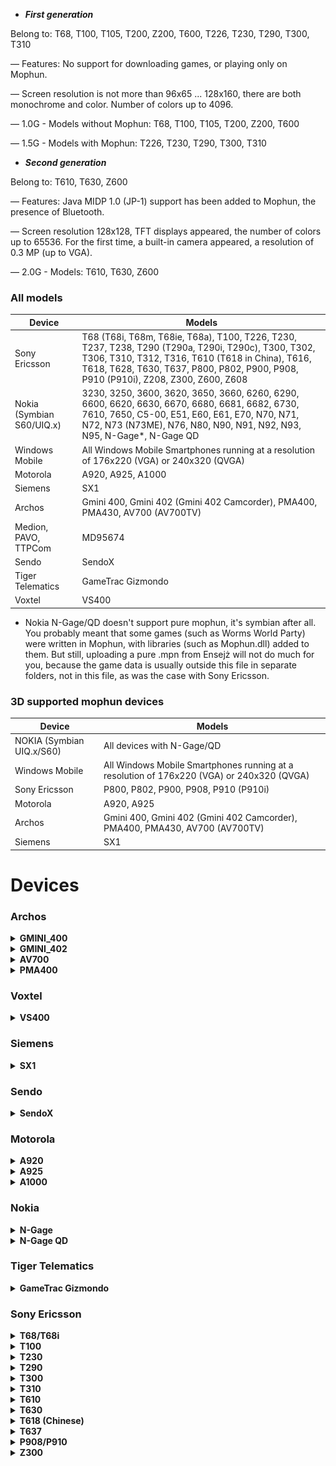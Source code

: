 * <i><b>First generation</i></b>

Belong to: T68, T100, T105, T200, Z200, T600, T226, T230, T290, T300, T310

— Features: No support for downloading games, or playing only on Mophun.

— Screen resolution is not more than 96x65 ... 128x160, there are both monochrome and color. Number of colors up to 4096.

— 1.0G - Models without Mophun: T68, T100, T105, T200, Z200, T600

— 1.5G - Models with Mophun: T226, T230, T290, T300, T310

* <i><b>Second generation</i></b>

Belong to: T610, T630, Z600

— Features: Java MIDP 1.0 (JP-1) support has been added to Mophun, the presence of Bluetooth.

— Screen resolution 128x128, TFT displays appeared, the number of colors up to 65536. For the first time, a built-in camera appeared, a resolution of 0.3 MP (up to VGA).

— 2.0G - Models: T610, T630, Z600

### All models

| Device | Models |
| ------ | ------ |
| Sony Ericsson | T68 (T68i, T68m, T68ie, T68a), T100, T226, T230, T237, T238, T290 (T290a, T290i, T290c), T300, T302, T306, T310, T312, T316, T610 (T618 in China), T616, T618, T628, T630, T637, P800, P802, P900, P908, P910 (P910i), Z208, Z300, Z600, Z608 |
| Nokia (Symbian S60/UIQ.x) | 3230, 3250, 3600, 3620, 3650, 3660, 6260, 6290, 6600, 6620, 6630, 6670, 6680, 6681, 6682, 6730, 7610, 7650, C5-00, E51, E60, E61, E70, N70, N71, N72, N73 (N73ME), N76, N80, N90, N91, N92, N93, N95, N-Gage*, N-Gage QD |
| Windows Mobile | All Windows Mobile Smartphones running at a resolution of 176x220 (VGA) or 240x320 (QVGA) |
| Motorola | A920, A925, A1000 |
| Siemens | SX1 |
| Archos | Gmini 400, Gmini 402 (Gmini 402 Camcorder), PMA400, PMA430, AV700 (AV700TV) |
| Medion, PAVO, TTPCom | MD95674 |
| Sendo | SendoX |
| Tiger Telematics | GameTrac Gizmondo |
| Voxtel | VS400 |

* Nokia N-Gage/QD doesn't support pure mophun, it's symbian after all. You probably meant that some games (such as Worms World Party) were written in Mophun, with libraries (such as Mophun.dll) added to them. But still, uploading a pure .mpn from Ensejż will not do much for you, because the game data is usually outside this file in separate folders, not in this file, as was the case with Sony Ericsson.

### 3D supported mophun devices

| Device | Models |
| ------ | ------ |
| NOKIA (Symbian UIQ.x/S60) | All devices with N-Gage/QD |
| Windows Mobile | All Windows Mobile Smartphones running at a resolution of 176x220 (VGA) or 240x320 (QVGA) |
| Sony Ericsson | P800, P802, P900, P908, P910 (P910i) |
| Motorola | A920, A925 |
| Archos | Gmini 400, Gmini 402 (Gmini 402 Camcorder), PMA400, PMA430, AV700 (AV700TV) |
| Siemens| SX1 |

# Devices

### Archos

<details>
<summary><b>GMINI_400</b></summary>

<a href="#"><img src="GMINI_400.png" /></a>

— The Gmini is a series of portable audio and video players released by Archos.

— The Gmini 400 can play 2D and 3D games using Mophun, a gaming platform designed primarily for cell phones. Out of the box, the Gmini 400 provides one full game and a few samples. To give you an idea of the games available and their quality,
* <b>Release date</b>: August 31, 2004
* <b>Storage</b>: 20GB
* <b>Display</b>: 2.2 "LCD 220 x 176 pixels, 262,000 colors and TV output.
</details>
<details>
<summary><b>GMINI_402</b></summary>

<a href="#"><img src="GMINI_402.png" /></a>

— The player includes a built-in game engine, Mophun for 3D-style games.

* <b>Release date</b>: July 12, 2005
</details>
<details>
<summary><b>AV700</b></summary>

<a href="#"><img src="AV700.png" /></a>

— The AV700 comes in 40, 80 or 100 gigabyte models. The built-in screen resolution is 420 by 234.

— The AV700 has a built-in Mophun gaming engine.

* <b>Release date</b>: May 23, 2005
</details>
<details>
<summary><b>PMA400</b></summary>

<a href="#"><img src="PMA400.png" /></a>

— The Archos PMA400 is a personal digital assistant (PDA) from Archos.

— Based on the Linux Qtopia Embedded operating system.

— Games using the Mophun engine

* <b>Release date</b>: January 2005
* <b>Storage</b>: 20/30GB
* <b>Display</b>: QVGA, touchscreen, LCD
</details>

### Voxtel

<details>
<summary><b>VS400</b></summary>

<a href="#"><img src="VS400.png" /></a>

— The phone supports both Java and Mophun. There is only one game in the Mophun folder, this is the Xfinity arcade game, which is well known to owners of Sony Ericsson phones. It was not possible to find any other games for this phone, on the official website of Mophun there was no mention of support for Voxtel devices, let's hope that this is temporary.

* <b>Release date</b>: October 2005
</details>

### Siemens

<details>
<summary><b>SX1</b></summary>

<a href="#"><img src="SX1.png" /></a>

— The Siemens SX1 is a GSM mobile phone running version 1.2 of the Series 60 platform for the Symbian OS.

— Mophun 3D support

* <b>Release date</b>: Q3 2003
* <b>Storage</b>: 16MB
* <b>Display</b>: 176x220 (65,536 colours) TFT display
* <b>OS</b>: Symbian 6.1
</details>

### Sendo

<details>
<summary><b>SendoX</b></summary>

<a href="#"><img src="SendoX.png" /></a>

— The Sendo X was Sendo's first Series 60 based "high-end" phone, developed after Sendo switched from the Microsoft to Symbian / Series 60 platforms.

* <b>Release date</b>: Q4 2003
* <b>Storage</b>: 32MB
* <b>Display</b>: TFT, 65K colors with 176 x 220 pixels (2.2 inches, 35 x 44 mm)
</details>

### Motorola

<details>
<summary><b>A920</b></summary>

![Devices](A920.png)

— Mophun 3D support

* <b>Release date</b>: 2003
* <b>Storage</b>: 8MB
* <b>Display</b>: TFT resistive touchscreen, 65K colors), 208 x 320 pixels, 3:2 ratio
* <b>OS</b>: Symbian 7.0, UIQ 2.0
</details>

<details>
<summary><b>A925</b></summary>

![Devices](A925.jpg)

— Mophun 3D support

* <b>Release date</b>: Q4 2003
* <b>Storage</b>: 32MB
* <b>Display</b>: TFT LCD, touchscreen, handwriting recognition, 40 × 61 mm, 208 × 320 pixels, 16-bit color depth / 65536 colors
* <b>OS</b>: Symbian OS 7.0, UIQ 2.0
</details>

<details>

<summary><b>A1000</b></summary>

![Devices](A1000.jpg)

— Mophun support

* <b>Release date</b>: Q1 2004
* <b>Storage</b>: 24MB
* <b>Display</b>: TFT resistive touchscreen, 65K colors, 208 x 320 pixels, 3:2 ratio (~132 ppi density)
* <b>OS</b>: Symbian OS 7.0, UIQ 2.1
</details>

### Nokia

<details>
<summary><b>N-Gage</b></summary>

<a href="#"><img src="NGAGE.png" /></a>

— Mophun pure support

* <b>Release date</b>: 4 February 2008 (pre-release)
3 April 2008 (full release)
* <b>Storage</b>: 3.4MB
* <b>Display</b>: Landscape or portrait 320 x 240 pixels (except N97, with a 640 x 360 pixels screen, graphics are stretched and displayed in a letterbox format to keep aspect ratio)
* <b>OS</b>: Symbian S60 3rd edition (S60 5th edition on N97)
</details>

<details>
<summary><b>N-Gage QD</b></summary>

<a href="#"><img src="NGAGEQD.png" /></a>

— Mophun pure support

* <b>Release date</b>: May 2004
* <b>Storage</b>: 3.4MB
* <b>Display</b>: TFT, 4096 colors, 176 x 208 pixels (~130 ppi density)
* <b>OS</b>: Symbian 6.1, Series 60 1.0
</details>

### Tiger Telematics

<details>
<summary><b>GameTrac Gizmondo</b></summary>

<a href="#"><img src="Gizmondo.png" /></a>

— The Gizmondo is a handheld gaming console developed by Tiger Telematics. It was released in the UK, Sweden and the U.S

— UK-based Synergenix is provifing its Mophun "software-based gaming console for mobile devices".

— This collaboration is a furtherance to the previously announced October 13, 2003 partnership with Synergenix Interactive AB whose mophun(TM) enables Java gaming. Traditional HW graphics accelerator, support for 3D Mophun Mobile Gaming Technology.

* <b>Release date</b>: March 19, 2005
* <b>Storage</b>: 64MB
* <b>Display</b>: 72 mm (2.8 inch) TFT screen, 320 × 240 pixels
* <b>OS</b>: Windows CE
</details>

### Sony Ericsson

<details>
<summary><b>T68/T68i</b></summary>

* T68

<a href="#"><img src="T68.png" /></a>

* T68i

<a href="#"><img src="T68i.png" /></a>

</details>

<details>
<summary><b>T100</b></summary>

<a href="#"><img src="T100.png" /></a>

</details>

<details>
<summary><b>T230</b></summary>

<a href="#"><img src="T230.png" /></a>
</details>


<details>
<summary><b>T290</b></summary>

<a href="#"><img src="T290.png" /></a>

</details>

<details>
<summary><b>T300</b></summary>

<a href="#"><img src="T300.png" /></a>

</details>

<details>
<summary><b>T310</b></summary>

<a href="#"><img src="T310.png" /></a>
</details>

<details>
<summary><b>T610</b></summary>

<a href="#"><img src="T610.png" /></a>

</details>

<details>
<summary><b>T630</b></summary>

<a href="#"><img src="T630.png" /></a>

</details>

<details>
<summary><b>T618 (Chinese)</b></summary>

<a href="#"><img src="T618_C.png" /></a>

</details>

<details>
<summary><b>T637</b></summary>

<a href="#"><img src="T637.png" /></a>

</details>

<details>
<summary><b>P908/P910</b></summary>

* P908

<a href="#"><img src="P908.png" /></a>

* P910

<a href="#"><img src="P910.png" /></a>

</details>


<details>
<summary><b>Z300</b></summary>

<a href="#"><img src="Z300.png" /></a>

</details>

